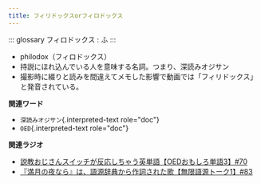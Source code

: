 ```yaml
---
title: フィリドックスorフィロドックス
---
```


::: glossary
フィロドックス : ふ
:::

-   philodox（フィロドックス）
-   持説にほれ込んでいる人を意味する名詞。つまり、深読みオジサン
-   撮影時に綴りと読みを間違えてメモした影響で動画では「フィリドックス」と発音されている。

**関連ワード**

-   `深読みオジサン`{.interpreted-text role="doc"}
-   `OED`{.interpreted-text role="doc"}

**関連ラジオ**

-   [説教おじさんスイッチが反応しちゃう英単語【OEDおもしろ単語3】#70](https://www.youtube.com/watch?v=-d742iuB7L0)
-   [『満月の夜なら』は、語源辞典から作詞された歌【無限語源トーク1】#83](https://www.youtube.com/watch?v=2UXylDl-HIY)

